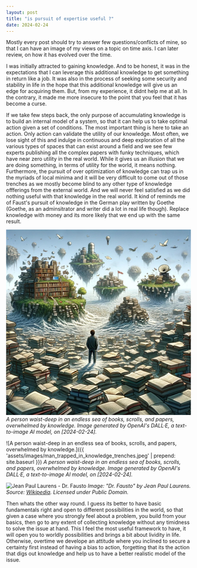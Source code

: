 ```yaml
---
layout: post
title: "is pursuit of expertise useful ?"
date: 2024-02-24
---
```


Mostly every post should try to answer few questions/conflicts of mine, so that I can have an image of my views on a topic on time axis. I can later review, on how it has evolved over the time.

I was initially attracted to gaining knowledge. And to be honest, it was in the expectations that I can leverage this additional knowledge to get something in return like a job.  It was also in the process of seeking some security and stability in life in the hope that this additional knowledge will give us an edge for acquiring them. But, from my experience, it didnt help me at all. In the contrary, it made me more insecure to the point that you feel that it has become a curse. 

If we take few steps back, the only purpose of accumulating knowledge is to build an internal model of a system, so that it can help us to take optimal action given a set of conditions. The most important thing is here to take an action. Only action can validate the utility of our knowledge. Most often, we lose sight of this and indulge in continuous and deep exploration of all the various types of spaces that can exist around a field and we see few experts publishing all the complex papers with funky techniques, which have near zero utility in the real world. While it gives us an illusion that we are doing something, in terms of utility for the world, it means nothing. Furthermore, the pursuit of over optimization of knowledge can trap us in the myriads of local minima and it will be very difficult to come out of those trenches as we mostly become blind to any other type of knowledge offferings from the external world. And we will never feel satisfied as we did nothing useful with that knowledge in the real world. It kind of reminds me of Faust's pursuit of knowledge in the German play written by Goethe (Goethe, as an adminsitrator and writer did a lot in real life though). Replace knowledge with money and its more likely that we end up with the same result.

![A person waist-deep in an endless sea of books, scrolls, and papers, overwhelmed by knowledge.](../../assets/images/man_trapped_in_knowledge_trenches.jpeg)
*A person waist-deep in an endless sea of books, scrolls, and papers, overwhelmed by knowledge. Image generated by OpenAI's DALL·E, a text-to-image AI model, on [2024-02-24].*

![A person waist-deep in an endless sea of books, scrolls, and papers, overwhelmed by knowledge.]({{ 'assets/images/man_trapped_in_knowledge_trenches.jpeg' | prepend: site.baseurl }})
*A person waist-deep in an endless sea of books, scrolls, and papers, overwhelmed by knowledge. Image generated by OpenAI's DALL·E, a text-to-image AI model, on [2024-02-24].*

![Jean Paul Laurens - Dr. Fausto](https://upload.wikimedia.org/wikipedia/commons/4/40/Jean_Paul_Laurens_-_Dr._Fausto.jpg)
*Image: "Dr. Fausto" by Jean Paul Laurens. Source: [Wikipedia](https://en.wikipedia.org/wiki/Faust#/media/File:Jean_Paul_Laurens_-_Dr._Fausto.jpg). Licensed under Public Domain.*


Then whats the other way round. I guess its better to have basic fundamentals right and open to different possibilities in the world, so that given a case where you strongly feel about a problem, you build from your basics, then go to any extent  of collecting knowledge without any timidness to solve the issue at hand. This I feel the most useful framework to have, it will open you to worldly possibilities and brings a bit about lividity in life. Otherwise, overtime we develope an attitude where you inclined to secure a certainty first instead of having a bias to action, forgetting that its the action that digs out knowledge and help us to have a better realistic model of the issue.